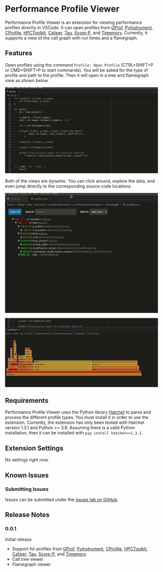 # Performance Profile Viewer

Performance Profile Viewer is an extension for viewing performance profiles 
directly in VSCode. 
It can open profiles from 
[GProf](https://ftp.gnu.org/old-gnu/Manuals/gprof-2.9.1/html_mono/gprof.html), 
[PyInstrument](https://pyinstrument.readthedocs.io/en/latest/), 
[CProfile](https://docs.python.org/3/library/profile.html#module-cProfile), 
[HPCToolkit](http://hpctoolkit.org/), 
[Caliper](https://software.llnl.gov/Caliper/), 
[Tau](http://www.cs.uoregon.edu/research/tau/home.php), 
[Score-P](https://www.vi-hps.org/projects/score-p/), 
and [Timemory](https://github.com/NERSC/timemory).
Currently, it supports a view of the call graph with run times and a flamegraph.

## Features

Open profiles using the command `Profile: Open Profile` (CTRL+SHIFT+P or 
CMD+SHIFT+P to start commands).
You will be asked for the type of profile and path to the profile.
Then it will open in a tree and flamegraph view as shown below.

![Opening Profile](images/opening-profile.gif)

Both of the views are dynamic.
You can click around, explore the data, and even jump directly
to the corresponding source code locations.

![Exploring Tree View](images/exploring-tree.gif)

![Exploring FlameGraph View](images/exploring-flamegraph.gif)

## Requirements

Performance Profile Viewer uses the Python library 
[Hatchet](https://hatchet.readthedocs.io/en/latest/) 
to parse and process the different profile types.
You must install it in order to use the extension.
Currently, the extension has only been tested with Hatchet version 1.3.1
and Python >= 3.8.
Assuming there is a valid Python installation, then it can be installed with 
`pip install hatchet==1.3.1`.

## Extension Settings

No settings right now.

## Known Issues

### Submitting Issues

Issues can be submitted under the [issues tab on GitHub](https://github.com/Dando18/performance-profile-viewer-vscode/issues).

## Release Notes

### 0.0.1

Initial release. 

- Support for profiles from 
[GProf](https://ftp.gnu.org/old-gnu/Manuals/gprof-2.9.1/html_mono/gprof.html), 
[PyInstrument](https://pyinstrument.readthedocs.io/en/latest/), 
[CProfile](https://docs.python.org/3/library/profile.html#module-cProfile), 
[HPCToolkit](http://hpctoolkit.org/), 
[Caliper](https://software.llnl.gov/Caliper/), 
[Tau](http://www.cs.uoregon.edu/research/tau/home.php), 
[Score-P](https://www.vi-hps.org/projects/score-p/), 
and [Timemory](https://github.com/NERSC/timemory).
- Call tree viewer
- Flamegraph viewer


